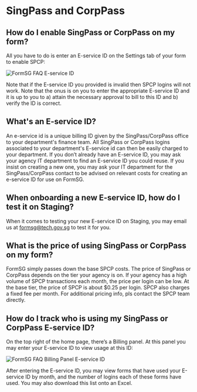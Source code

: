 # SingPass and CorpPass

## How do I enable SingPass or CorpPass on my form?

All you have to do is enter an E-service ID on the Settings tab of your form to enable SPCP:

![FormSG FAQ E-service ID](https://s3-ap-southeast-1.amazonaws.com/misc.form.gov.sg/faq-eserviceid.png "FormSG FAQ E-service ID")

Note that if the E-service ID you provided is invalid then SPCP logins will not work. Note that the onus is on you to enter the appropriate E-service ID and it is up to you to a) attain the necessary approval to bill to this ID and b) verify the ID is correct.

## What's an E-service ID?

An e-service id is a unique billing ID given by the SingPass/CorpPass office to your department's finance team. All SingPass or CorpPass logins associated to your department's E-service id can then be easily charged to your department. If you don’t already have an E-service ID, you may ask your agency IT department to find an E-service ID you could reuse. If you insist on creating a new one, you may ask your IT department for the SingPass/CorpPass contact to be advised on relevant costs for creating an e-service ID for use on FormSG.

## When onboarding a new E-service ID, how do I test it on Staging? 

When it comes to testing your new E-service ID on Staging, you may email us at formsg@tech.gov.sg to test it for you.

## What is the price of using SingPass or CorpPass on my form?

FormSG simply passes down the base SPCP costs. The price of SingPass or CorpPass depends on the tier your agency is on. If your agency has a high volume of SPCP transactions each month, the price per login can be low. At the base tier, the price of SPCP is about $0.25 per login. SPCP also charges a fixed fee per month. For additional pricing info, pls contact the SPCP team directly.

## How do I track who is using my SingPass or CorpPass E-service ID?

On the top right of the home page, there’s a Billing panel. At this panel you may enter your E-service ID to view usage at this ID:

![FormSG FAQ Billing Panel E-service ID](https://s3-ap-southeast-1.amazonaws.com/misc.form.gov.sg/faq-billing-eservice.png "FormSG FAQ Billing Panel E-service ID")

After entering the E-service ID, you may view forms that have used your E-service ID by month, and the number of logins each of these forms have used. You may also download this list onto an Excel. 



